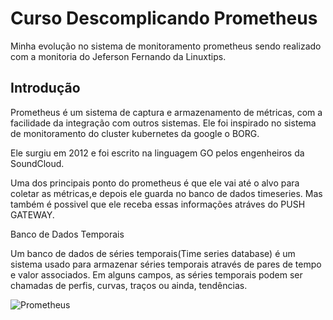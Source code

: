 # Curso Descomplicando Prometheus 

Minha evolução no sistema de monitoramento prometheus sendo realizado com a 
monitoria do Jeferson Fernando da Linuxtips.

## Introdução

Prometheus é um sistema de captura e armazenamento de métricas, com a facilidade da integração com outros sistemas.
Ele foi inspirado no sistema de monitoramento do cluster kubernetes da google o BORG.

Ele surgiu em 2012 e foi escrito na linguagem GO pelos engenheiros da SoundCloud.

Uma dos principais ponto do prometheus é que ele vai até o alvo para coletar as métricas,e depois ele guarda no banco de dados timeseries. Mas também 
é possivel que ele receba essas informações atráves do PUSH GATEWAY.

Banco de Dados Temporais

Um banco de dados de séries temporais(Time series database) é um sistema usado para armazenar séries temporais através de 
pares de tempo e valor associados. 
Em alguns campos, as séries temporais podem ser chamadas de perfis, curvas, traços ou ainda, tendências. 

![Prometheus](https://user-images.githubusercontent.com/13388615/190471394-c5fbb82a-bcc8-486f-a2e9-9c72993874d9.png)
